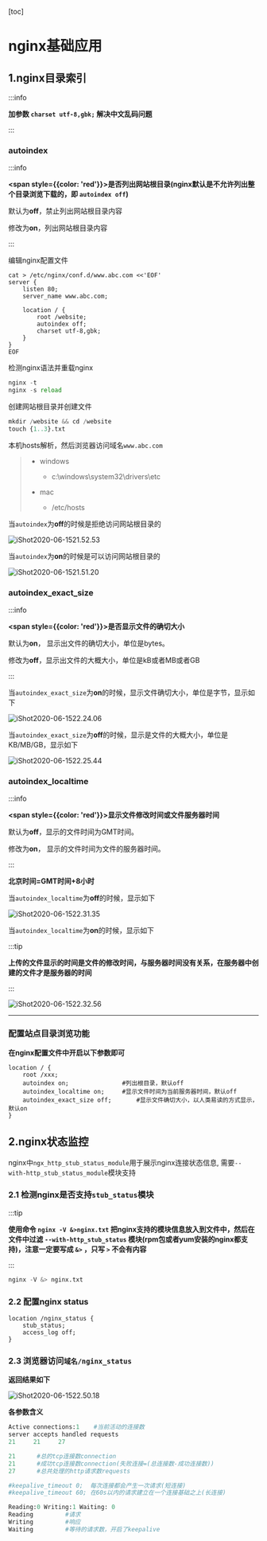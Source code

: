 [toc]



# nginx基础应用

## 1.nginx目录索引	

:::info

**加参数 `charset utf-8,gbk;` 解决中文乱码问题**

:::

### autoindex

:::info

**<span style={{color: 'red'}}>是否列出网站根目录(nginx默认是不允许列出整个目录浏览下载的，即 `autoindex off`)</span>**

默认为**off**，禁止列出网站根目录内容

修改为**on**，列出网站根目录内容

:::



编辑nginx配置文件

```nginx
cat > /etc/nginx/conf.d/www.abc.com <<'EOF'
server {
    listen 80;
    server_name www.abc.com;

    location / {
        root /website;
        autoindex off;
        charset utf-8,gbk;
    }
}
EOF
```

检测nginx语法并重载nginx

```python
nginx -t
nginx -s reload
```

创建网站根目录并创建文件

```python
mkdir /website && cd /website
touch {1..3}.txt
```

本机hosts解析，然后浏览器访问域名`www.abc.com`

> - windows
>   - c:\windows\system32\drivers\etc
>
> - mac
>   - /etc/hosts

当`autoindex`为**off**的时候是拒绝访问网站根目录的

![iShot2020-06-1521.52.53](https://gitea.pptfz.cn/pptfz/picgo-images/raw/branch/master/img/iShot2020-06-1521.51.20.png)



当`autoindex`为**on**的时候是可以访问网站根目录的

![iShot2020-06-1521.51.20](https://gitea.pptfz.cn/pptfz/picgo-images/raw/branch/master/img/iShot2020-06-1522.24.06.png)





### autoindex_exact_size	

:::info	

**<span style={{color: 'red'}}>是否显示文件的确切大小</span>**

默认为**on**， 显示出文件的确切大小，单位是bytes。 

修改为**off**，显示出文件的大概大小，单位是kB或者MB或者GB

:::

当`autoindex_exact_size`为**on**的时候，显示文件确切大小，单位是字节，显示如下

![iShot2020-06-1522.24.06](https://gitea.pptfz.cn/pptfz/picgo-images/raw/branch/master/img/iShot2020-06-1521.52.53.png)

当`autoindex_exact_size`为**off**的时候，显示是文件的大概大小，单位是KB/MB/GB，显示如下

![iShot2020-06-1522.25.44](https://gitea.pptfz.cn/pptfz/picgo-images/raw/branch/master/img/iShot2020-06-1522.25.44.png)



### autoindex_localtime

:::info

**<span style={{color: 'red'}}>显示文件修改时间或文件服务器时间</span>**

默认为**off**，显示的文件时间为GMT时间。 

修改为**on**， 显示的文件时间为文件的服务器时间。

:::

**北京时间=GMT时间+8小时**



当`autoindex_localtime`为**off**的时候，显示如下

![iShot2020-06-1522.31.35](https://gitea.pptfz.cn/pptfz/picgo-images/raw/branch/master/img/iShot2020-06-1522.31.35.png)

当`autoindex_localtime`为**on**的时候，显示如下

:::tip

**上传的文件显示的时间是文件的修改时间，与服务器时间没有关系，在服务器中创建的文件才是服务器的时间**

:::

![iShot2020-06-1522.32.56](https://gitea.pptfz.cn/pptfz/picgo-images/raw/branch/master/img/iShot2020-06-1522.32.56.png)



---



### 配置站点目录浏览功能

**在nginx配置文件中开启以下参数即可**

```nginx
location / {
    root /xxx;
    autoindex on;				#列出根目录，默认off
    autoindex_localtime on;		#显示文件时间为当前服务器时间，默认off
    autoindex_exact_size off;		#显示文件确切大小，以人类易读的方式显示，默认on
}
```



## 2.nginx状态监控

nginx中`ngx_http_stub_status_module`用于展示nginx连接状态信息, 需要`--with-http_stub_status_module`模块支持



### 2.1 检测nginx是否支持`stub_status`模块

:::tip

**使用命令 `nginx -V &>nginx.txt` 把nginx支持的模块信息放入到文件中，然后在文件中过滤 `--with-http_stub_status` 模块(rpm包或者yum安装的nginx都支持)，注意一定要写成 `&>` ，只写 `>` 不会有内容**

:::

```python
nginx -V &> nginx.txt
```



### 2.2 配置nginx status

```nginx
location /nginx_status {
    stub_status;
    access_log off;
}
```





### 2.3 浏览器访问`域名/nginx_status`

**返回结果如下**

![iShot2020-06-1522.50.18](https://gitea.pptfz.cn/pptfz/picgo-images/raw/branch/master/img/iShot2020-06-1522.50.18.png)



**各参数含义**

```python
Active connections:1    #当前活动的连接数
server accepts handled requests
21     21     27

21		#总的tcp连接数connection
21		#成功tcp连接数connection(失败连接=(总连接数-成功连接数))
27   	#总共处理的http请求数requests

#keepalive_timeout 0;  每次连接都会产生一次请求(短连接)
#keepalive_timeout 60; 在60s以内的请求建立在一个连接基础之上(长连接)

Reading:0 Writing:1 Waiting: 0
Reading			#请求
Writing			#响应
Waiting			#等待的请求数，开启了keepalive
```



